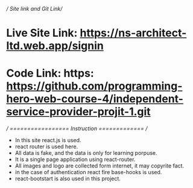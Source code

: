 */ Site link and Git Link/*

# Live Site Link: https://ns-architect-ltd.web.app/signin

# Code Link: https: https://github.com/programming-hero-web-course-4/independent-service-provider-projit-1.git 


*/     =================    Instruction      =============         /*
* In this site react.js is used.
* react router is used here.
* All data is fake, and the data is only for learning porpuse.
* It is a single page application using react-router.
* All images and logo are collected form internet, it may copyrite fact.
* in the case of authentication react fire base-hooks is used.
* react-bootstart is also used in this project. 